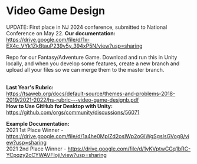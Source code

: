 # Video Game Design
UPDATE: First place in NJ 2024 conference, submitted to National Conference on May 22.
<b>Our documentation:</b> https://drive.google.com/file/d/1x-EX4c_VYk1ZkBtauP239v5y_394xP5N/view?usp=sharing



Repo for our Fantasy/Adventure Game. Download and run this in Unity locally, and when you develop some features, create a new branch and upload all your files so we can merge them to the master branch.
<br><br>

<b>Last Year's Rubric:</b><br>
https://tsaweb.org/docs/default-source/themes-and-problems-2018-2019/2021-2022/hs-rubric---video-game-designb.pdf
<br><b>How to Use GitHub for Desktop with Unity:</b><br>
https://github.com/orgs/community/discussions/56071

<b>Example Documentation:</b><br>
2021 1st Place Winner - https://drive.google.com/file/d/1a4he0MplZd2osIWp2oGIWgSgsIsGVog8/view?usp=sharing
<br>
2021 2nd Place Winner - https://drive.google.com/file/d/1yKVptwCGq1bRC-YCpqzy2cCYWAVFIoji/view?usp=sharing
